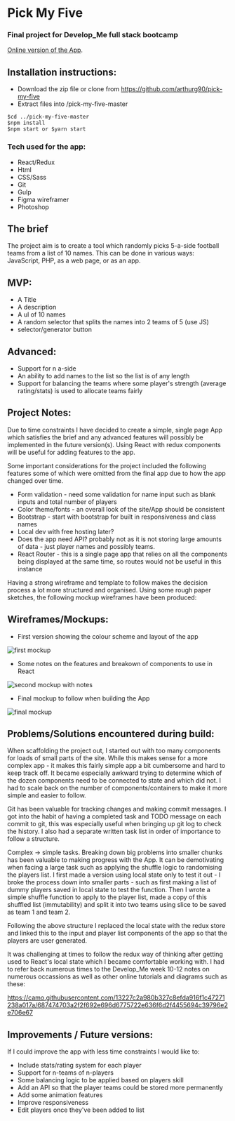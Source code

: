 # Pick My Five
### Final project for Develop_Me full stack bootcamp

[Online version of the App](http://arthur.developme.training/pick-my-five/).

## Installation instructions:
- Download the zip file or clone from https://github.com/arthurg90/pick-my-five
- Extract files into /pick-my-five-master

``` shell
$cd ../pick-my-five-master
$npm install
$npm start or $yarn start
```
### Tech used for the app:
- React/Redux
- Html
- CSS/Sass
- Git
- Gulp
- Figma wireframer
- Photoshop

## The brief

The project aim is to create a tool which randomly picks 5-a-side football teams from a list of 10 names. This can be done in various ways: JavaScript, PHP, as a web page, or as an app.

## MVP:
- A Title
- A description
- A ul of 10 names
- A random selector that splits the names into 2 teams of 5 (use JS)
- selector/generator button

## Advanced:

- Support for n a-side
- An ability to add names to the list so the list is of any length
- Support for balancing the teams where some player's strength (average rating/stats) is used to allocate teams fairly


## Project Notes:

Due to time constraints I have decided to create a simple, single page App which satisfies the brief and any advanced features will possibly be implemented in the future version(s). Using React with redux components will be useful for adding features to the app.

Some important considerations for the project included the following features some of which were omitted from the final app due to how the app changed over time.

- Form validation - need some validation for name input such as blank inputs and total number of players
- Color theme/fonts - an overall look of the site/App should be consistent
- Bootstrap - start with bootstrap for built in responsiveness and class names
- Local dev with free hosting later?
- Does the app need API? probably not as it is not storing large amounts of data - just player names and possibly teams.
- React Router - this is a single page app that relies on all the components being displayed at the same time, so routes would not be useful in this instance

Having a strong wireframe and template to follow makes the decision process a lot more structured and organised. Using some rough paper sketches, the following mockup wireframes have been produced:

## Wireframes/Mockups:
- First version showing the colour scheme and layout of the app

![first mockup](./notes-wireframes/mockup.jpg)

- Some notes on the features and breakown of components to use in React

![second mockup with notes](./notes-wireframes/mockup2.jpg)

- Final mockup to follow when building the App

![final mockup](./notes-wireframes/mockup3.jpg)

## Problems/Solutions encountered during build:

When scaffolding the project out, I started out with too many components for loads of small parts of the site. While this makes sense for a more complex app - it makes this fairly simple app a bit cumbersome and hard to keep track off. It became especially awkward trying to determine which of the dozen components need to be connected to state and which did not. I had to scale back on the number of components/containers to make it more simple and easier to follow.

Git has been valuable for tracking changes and making commit messages. I got into the habit of having a completed task and TODO message on each commit to git, this was especially useful when bringing up git log to check the history. I also had a separate written task list in order of importance to follow a structure.

Complex -> simple tasks. Breaking down big problems into smaller chunks has been valuable to making progress with the App. It can be demotivating when facing a large task such as applying the shuffle logic to randomising the players list. I first made a version using local state only to test it out - I broke the process down into smaller parts - such as first making a list of dummy players saved in local state to test the function. Then I wrote a simple shuffle function to apply to the player list, made a copy of this shuffled list (immutability) and split it into two teams using slice to be saved as team 1 and team 2.

Following the above structure I replaced the local state with the redux store and linked this to the input and player list components of the app so that the players are user generated.

It was challenging at times to follow the redux way of thinking after getting used to React's local state which I became comfortable working with. I had to refer back numerous times to the Develop_Me week 10-12 notes on numerous occassions as well as other online tutorials and diagrams such as these:

https://camo.githubusercontent.com/13227c2a980b327c8efda916f1c47271238a017a/687474703a2f2f692e696d6775722e636f6d2f4455694c39796e2e706e67

## Improvements / Future versions:

If I could improve the app with less time constraints I would like to:

- Include stats/rating system for each player
- Support for n-teams of n-players
- Some balancing logic to be applied based on players skill
- Add an API so that the player teams could be stored more permanently
- Add some animation features
- Improve responsiveness
- Edit players once they've been added to list
